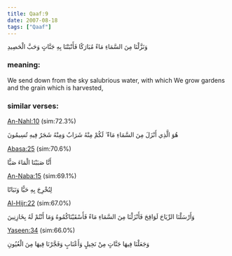 ```yaml
---
title: Qaaf:9
date: 2007-08-18
tags: ["Qaaf"]
---
```

وَنَزَّلْنَا مِنَ السَّمَاءِ مَاءً مُبَارَكًا فَأَنْبَتْنَا بِهِ جَنَّاتٍ وَحَبَّ الْحَصِيدِ
### meaning: 
We send down from the sky salubrious water, with which We grow gardens and the grain which is harvested,
### similar verses: 

[An-Nahl:10](/16/10) (sim:72.3%)

هُوَ الَّذِي أَنْزَلَ مِنَ السَّمَاءِ مَاءً ۖ لَكُمْ مِنْهُ شَرَابٌ وَمِنْهُ شَجَرٌ فِيهِ تُسِيمُونَ

[Abasa:25](/80/25) (sim:70.6%)

أَنَّا صَبَبْنَا الْمَاءَ صَبًّا

[An-Naba:15](/78/15) (sim:69.1%)

لِنُخْرِجَ بِهِ حَبًّا وَنَبَاتًا

[Al-Hijr:22](/15/22) (sim:67.0%)

وَأَرْسَلْنَا الرِّيَاحَ لَوَاقِحَ فَأَنْزَلْنَا مِنَ السَّمَاءِ مَاءً فَأَسْقَيْنَاكُمُوهُ وَمَا أَنْتُمْ لَهُ بِخَازِنِينَ

[Yaseen:34](/36/34) (sim:66.0%)

وَجَعَلْنَا فِيهَا جَنَّاتٍ مِنْ نَخِيلٍ وَأَعْنَابٍ وَفَجَّرْنَا فِيهَا مِنَ الْعُيُونِ
